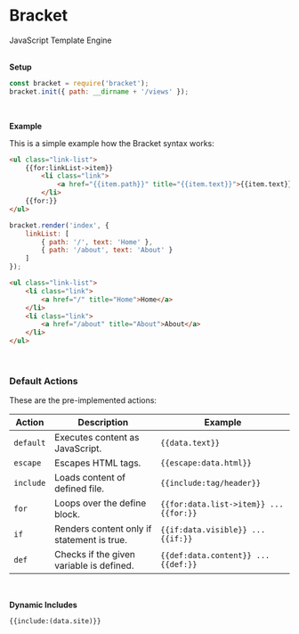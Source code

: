 # Bracket
JavaScript Template Engine
<br>
<br>

**Setup**
```javascript
const bracket = require('bracket');
bracket.init({ path: __dirname + '/views' });
```
<br>

**Example**

This is a simple example how the Bracket syntax works:

```html
<ul class="link-list">
	{{for:linkList->item}}
		<li class="link">
			<a href="{{item.path}}" title="{{item.text}}">{{item.text}}</a>
		</li>
	{{for:}}
</ul>
```

```javascript
bracket.render('index', {
	linkList: [
		{ path: '/', text: 'Home' },
		{ path: '/about', text: 'About' }
	]
});
```

```html
<ul class="link-list">
	<li class="link">
		<a href="/" title="Home">Home</a>
	</li>
	<li class="link">
		<a href="/about" title="About">About</a>
	</li>
</ul>
```
<br>

### Default Actions
These are the pre-implemented actions:

|Action|Description|Example|
|---|---|---|
|`default`|Executes content as JavaScript.|`{{data.text}}`|
|`escape`|Escapes HTML tags.|`{{escape:data.html}}`|
|`include`|Loads content of defined file.|`{{include:tag/header}}`|
|`for`|Loops over the define block.|`{{for:data.list->item}} ... {{for:}}`|
|`if`|Renders content only if statement is true.|`{{if:data.visible}} ... {{if:}}`|
|`def`|Checks if the given variable is defined.|`{{def:data.content}} ... {{def:}}`|

<br>

**Dynamic Includes**

`{{include:(data.site)}}`
